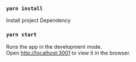 ### `yarn install`

Install project Dependency

### `yarn start`

Runs the app in the development mode.\
Open [http://localhost:3001](http://localhost:3001) to view it in the browser.
